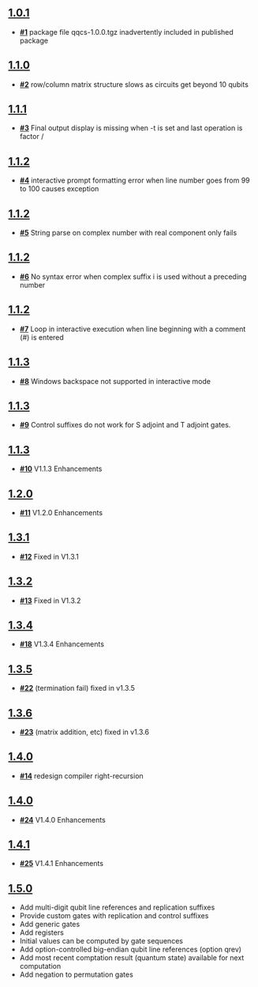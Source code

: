 ## [**1.0.1**](https://github.com/dde/qqcs/issues?milestone=1&state=closed)
- [**#1**](https://github.com/dde/qqcs/issues/1) package file qqcs-1.0.0.tgz inadvertently included in published package
## [**1.1.0**](https://github.com/dde/qqcs/issues?milestone=2&state=closed)
- [**#2**](https://github.com/dde/qqcs/issues/2) row/column matrix structure slows as circuits get beyond 10 qubits
## [**1.1.1**](https://github.com/dde/qqcs/issues?milestone=3&state=closed)
- [**#3**](https://github.com/dde/qqcs/issues/3) Final output display is missing when -t is set and last operation is factor /
## [**1.1.2**](https://github.com/dde/qqcs/issues?milestone=4&state=closed)
- [**#4**](https://github.com/dde/qqcs/issues/4) interactive prompt formatting error when line number goes from 99 to 100 causes exception
## [**1.1.2**](https://github.com/dde/qqcs/issues?milestone=5&state=closed)
- [**#5**](https://github.com/dde/qqcs/issues/5) String parse on complex number with real component only fails
## [**1.1.2**](https://github.com/dde/qqcs/issues?milestone=6&state=closed)
- [**#6**](https://github.com/dde/qqcs/issues/6) No syntax error when complex suffix i is used without a preceding number
## [**1.1.2**](https://github.com/dde/qqcs/issues?milestone=7&state=closed)
- [**#7**](https://github.com/dde/qqcs/issues/7) Loop in interactive execution when line beginning with a comment (#) is entered
## [**1.1.3**](https://github.com/dde/qqcs/issues?milestone=8&state=closed)
- [**#8**](https://github.com/dde/qqcs/issues/8) Windows backspace not supported in interactive mode
## [**1.1.3**](https://github.com/dde/qqcs/issues?milestone=9&state=closed)
- [**#9**](https://github.com/dde/qqcs/issues/9) Control suffixes do not work for S adjoint and T adjoint gates.
## [**1.1.3**](https://github.com/dde/qqcs/issues?milestone=10&state=closed)
- [**#10**](https://github.com/dde/qqcs/issues/10) V1.1.3 Enhancements
## [**1.2.0**](https://github.com/dde/qqcs/issues?milestone=11&state=closed)
- [**#11**](https://github.com/dde/qqcs/issues/11) V1.2.0 Enhancements
## [**1.3.1**](https://github.com/dde/qqcs/issues?milestone=12&state=closed)
- [**#12**](https://github.com/dde/qqcs/issues/12) Fixed in V1.3.1
## [**1.3.2**](https://github.com/dde/qqcs/issues?milestone=13&state=closed)
- [**#13**](https://github.com/dde/qqcs/issues/13) Fixed in V1.3.2
## [**1.3.4**](https://github.com/dde/qqcs/issues?milestone=18&state=closed)
- [**#18**](https://github.com/dde/qqcs/issues/18) V1.3.4 Enhancements
## [**1.3.5**](https://github.com/dde/qqcs/issues?milestone=22&state=closed)
- [**#22**](https://github.com/dde/qqcs/issues/22) (termination fail) fixed in v1.3.5
## [**1.3.6**](https://github.com/dde/qqcs/issues?milestone=23&state=closed)
- [**#23**](https://github.com/dde/qqcs/issues/23) (matrix addition, etc) fixed in v1.3.6
## [**1.4.0**](https://github.com/dde/qqcs/issues?milestone=14&state=closed)
- [**#14**](https://github.com/dde/qqcs/issues/14) redesign compiler right-recursion
## [**1.4.0**](https://github.com/dde/qqcs/issues?milestone=24&state=closed)
- [**#24**](https://github.com/dde/qqcs/issues/24) V1.4.0 Enhancements
## [**1.4.1**](https://github.com/dde/qqcs/issues?milestone=25&state=closed)
- [**#25**](https://github.com/dde/qqcs/issues/25) V1.4.1 Enhancements
## [**1.5.0**](https://github.com/dde/qqcs/)
* Add multi-digit qubit line references and replication suffixes
* Provide custom gates with replication and control suffixes
* Add generic gates
* Add registers
* Initial values can be computed by gate sequences
* Add option-controlled big-endian qubit line references (option qrev)
* Add most recent comptation result (quantum state) available for next computation
* Add negation to permutation gates
